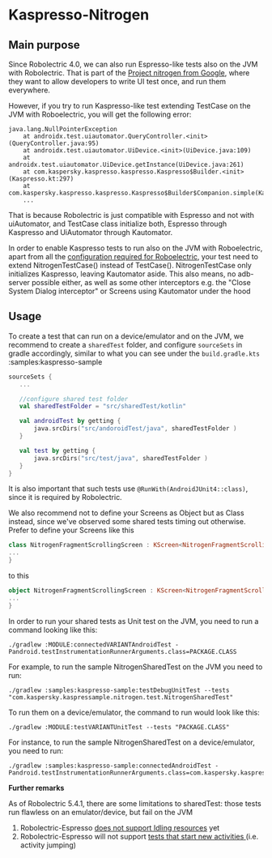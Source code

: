 # Kaspresso-Nitrogen

## Main purpose

Since Robolectric 4.0, we can also run Espresso-like tests also on the JVM with Robolectric.
That is part of the [Project nitrogen from Google](https://www.youtube.com/watch?v=-_kZC29sWAo), where they want to allow developers to write UI test once, and run them everywhere.

However, if you try to run Kaspresso-like test extending TestCase on the JVM with Roboelectric, you will get the following error:
```
java.lang.NullPointerException
	at androidx.test.uiautomator.QueryController.<init>(QueryController.java:95)
	at androidx.test.uiautomator.UiDevice.<init>(UiDevice.java:109)
	at androidx.test.uiautomator.UiDevice.getInstance(UiDevice.java:261)
	at com.kaspersky.kaspresso.kaspresso.Kaspresso$Builder.<init>(Kaspresso.kt:297)
	at com.kaspersky.kaspresso.kaspresso.Kaspresso$Builder$Companion.simple(Kaspresso.kt:215)
	...
```
That is because Robolectric is just compatible with Espresso and not with uiAutomator, and TestCase class initialize both, Espresso through Kaspresso and UiAutomator through Kautomator.

In order to enable Kaspresso tests to run also on the JVM with Roboelectric, apart from all the [configuration required for Roboelectric](http://robolectric.org/blog/2018/10/25/robolectric-4-0/),
your test need to extend NitrogenTestCase() instead of TestCase(). NitrogenTestCase only initializes Kaspresso, leaving Kautomator aside. This also means, no adb-server possible either, as well as some other interceptors e.g. the "Close System Dialog interceptor"
or Screens using Kautomator under the hood

        
## Usage
To create a test that can run on a device/emulator and on the JVM, we recommend to create a `sharedTest` folder, and configure `sourceSets` in gradle accordingly, similar to what you can see under the `build.gradle.kts` :samples:kaspresso-sample

```kotlin
sourceSets {
   ...

   //configure shared test folder
   val sharedTestFolder = "src/sharedTest/kotlin"

   val androidTest by getting {
       java.srcDirs("src/andoroidTest/java", sharedTestFolder )
   }

   val test by getting {
       java.srcDirs("src/test/java", sharedTestFolder )
   }
}
```

It is also important that such tests use ``@RunWith(AndroidJUnit4::class)``, since it is required by Robolectric. 

We also recommend not to define your Screens as Object but as Class instead, since we've observed some shared tests timing out otherwise.
Prefer to define your Screens like this

```kotlin
class NitrogenFragmentScrollingScreen : KScreen<NitrogenFragmentScrollingScreen>() {
...
}
```

to this

```kotlin
object NitrogenFragmentScrollingScreen : KScreen<NitrogenFragmentScrollingScreen>() {
...
}
```

In order to run your shared tests as Unit test on the JVM, you need to run a command looking like this:
```
./gradlew :MODULE:connectedVARIANTAndroidTest -Pandroid.testInstrumentationRunnerArguments.class=PACKAGE.CLASS
```

For example, to run the sample NitrogenSharedTest on the JVM you need to run:
```
./gradlew :samples:kaspresso-sample:testDebugUnitTest --tests "com.kaspersky.kaspressample.nitrogen.test.NitrogenSharedTest"
```

To run them on a device/emulator, the command to run would look like this:
```
./gradlew :MODULE:testVARIANTUnitTest --tests "PACKAGE.CLASS"
```

For instance, to run the sample NitrogenSharedTest on a device/emulator, you need to run:
```
./gradlew :samples:kaspresso-sample:connectedAndroidTest -Pandroid.testInstrumentationRunnerArguments.class=com.kaspersky.kaspressample.nitrogen.test.NitrogenSharedTest
```


**Further remarks**

As of Robolectric 5.4.1, there are some limitations to sharedTest: those tests run flawless on an emulator/device, but fail on the JVM
1) Robolectric-Espresso [does not support Idling resources](https://github.com/robolectric/robolectric/issues/4807) yet
2) Robolectric-Espresso will not support [tests that start new activities ](https://github.com/robolectric/robolectric/issues/5104)(i.e. activity jumping)
